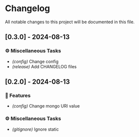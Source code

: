 # Changelog

All notable changes to this project will be documented in this file.

## [0.3.0] - 2024-08-13

### ⚙️ Miscellaneous Tasks

- *(config)* Change config
- *(release)* Add CHANGELOG files

## [0.2.0] - 2024-08-13

### 🚀 Features

- *(config)* Change mongo URI value

### ⚙️ Miscellaneous Tasks

- *(gitignore)* Ignore static

<!-- generated by git-cliff -->

